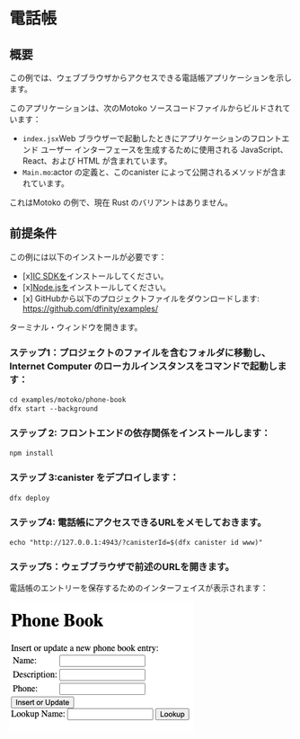 # 電話帳

## 概要

この例では、ウェブブラウザからアクセスできる電話帳アプリケーションを示します。

このアプリケーションは、次のMotoko ソースコードファイルからビルドされています：

- `index.jsx`Web ブラウザーで起動したときにアプリケーションのフロントエンド ユーザー インターフェースを生成するために使用される JavaScript、React、および HTML が含まれています。
- `Main.mo`:actor の定義と、このcanister によって公開されるメソッドが含まれています。

これはMotoko の例で、現在 Rust のバリアントはありません。

## 前提条件

この例には以下のインストールが必要です：

- \[x\][IC SDKを](../developer-docs/setup/install/index.mdx)インストールしてください。
- \[x\][Node.jsを](https://nodejs.org/en/download/)インストールしてください。
- \[x\] GitHubから以下のプロジェクトファイルをダウンロードします: https://github.com/dfinity/examples/

ターミナル・ウィンドウを開きます。

### ステップ1：プロジェクトのファイルを含むフォルダに移動し、Internet Computer のローカルインスタンスをコマンドで起動します：

    cd examples/motoko/phone-book
    dfx start --background

### ステップ 2: フロントエンドの依存関係をインストールします：

    npm install

### ステップ 3:canister をデプロイします：

    dfx deploy

### ステップ4: 電話帳にアクセスできるURLをメモしておきます。

    echo "http://127.0.0.1:4943/?canisterId=$(dfx canister id www)"

### ステップ5：ウェブブラウザで前述のURLを開きます。

電話帳のエントリーを保存するためのインターフェイスが表示されます：

![Phonebook](./_attachments/phonebook.png)

<!---
# Phone book

## Overview

This example demonstrates a phone book application that is accessible from your web browser.

The application is built from the following Motoko source code files:

- `index.jsx`: contains the JavaScript, React, and HTML used to generate the front-end user interface for the application when it is launched in a web browser.
- `Main.mo`: contains the actor definition and methods exposed by this canister.

This is a Motoko example that does not currently have a Rust variant. 

## Prerequisites
This example requires an installation of:

- [x] Install the [IC SDK](../developer-docs/setup/install/index.mdx).
- [x] Install [Node.js](https://nodejs.org/en/download/).
- [x] Download the following project files from GitHub: https://github.com/dfinity/examples/

Begin by opening a terminal window.

### Step 1: Navigate into the folder containing the project's files and start a local instance of the Internet Computer with the command:

```
cd examples/motoko/phone-book
dfx start --background
```

### Step 2: Install front-end dependencies:

```
npm install
```

### Step 3: Deploy the canister:

```
dfx deploy
```

### Step 4: Take note of the URL at which the phone book is accessible.

```
echo "http://127.0.0.1:4943/?canisterId=$(dfx canister id www)"
```

### Step 5: Open the aforementioned URL in your web browser.

You will see an interface that you can interact with to store phone book entries:

![Phonebook](./_attachments/phonebook.png)




-->
